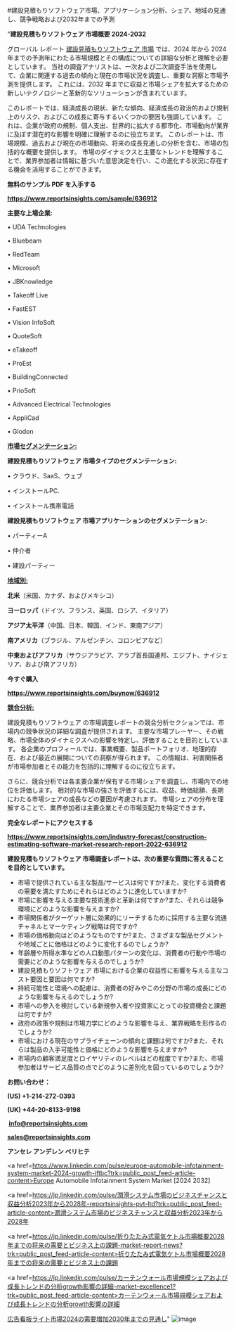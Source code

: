 #建設見積もりソフトウェア市場、アプリケーション分析、シェア、地域の見通し、競争戦略および2032年までの予測

"<strong>建設見積もりソフトウェア 市場概要 2024-2032</strong>

グローバル レポート <a href=https://www.reportsinsights.com/sample/636912>建設見積もりソフトウェア 市場</a> では、2024 年から 2024 年までの予測年にわたる市場規模とその構成についての詳細な分析と理解を必要としています。 当社の調査アナリストは、一次および二次調査手法を使用して、企業に関連する過去の傾向と現在の市場状況を調査し、重要な洞察と市場予測を提供します。 これには、2032 年までに収益と市場シェアを拡大​​するための新しいテクノロジーと革新的なソリューションが含まれています。

このレポートでは、経済成長の現状、新たな傾向、経済成長の政治的および規制上のリスク、およびこの成長に寄与するいくつかの要因も強調しています。 これは、企業が政府の規制、個人支出、世界的に拡大する都市化、市場動向が業界に及ぼす潜在的な影響を明確に理解するのに役立ちます。 このレポートは、市場規模、過去および現在の市場動向、将来の成長見通しの分析を含む、市場の包括的な概要を提供します。 市場のダイナミクスと主要なトレンドを理解することで、業界参加者は情報に基づいた意思決定を行い、この進化する状況に存在する機会を活用することができます。

<strong><b>無料のサンプル PDF を入手する</b></strong>

<a href=https://www.reportsinsights.com/sample/636912><strong><u>https://www.reportsinsights.com/sample/636912</u></strong></a>

<strong>主要な上場企業:</strong>

• UDA Technologies

• Bluebeam

• RedTeam

• Microsoft

• JBKnowledge

• Takeoff Live

• FastEST

• Vision InfoSoft

• QuoteSoft

• eTakeoff

• ProEst

• BuildingConnected

• PrioSoft

• Advanced Electrical Technologies

• AppliCad

• Glodon

<strong><u>市場セグメンテーション</u></strong><strong><u>:</u></strong>

<strong>建設見積もりソフトウェア 市場タイプのセグメンテーション:</strong>

• クラウド、SaaS、ウェブ

• インストールPC.

• インストール携帯電話

<strong>建設見積もりソフトウェア 市場アプリケーションのセグメンテーション:</strong>

• パーティーA

• 仲介者

• 建設パーティー

<strong><u>地域別</u></strong><strong><u>:</u></strong>

<strong>北米</strong>（米国、カナダ、およびメキシコ）

<strong>ヨーロッパ</strong>（ドイツ、フランス、英国、ロシア、イタリア）

<strong>アジア太平洋</strong>（中国、日本、韓国、インド、東南アジア）

<strong>南アメリカ</strong>（ブラジル、アルゼンチン、コロンビアなど）

<strong>中東およびアフリカ</strong>（サウジアラビア、アラブ首長国連邦、エジプト、ナイジェリア、および南アフリカ）

<strong>今すぐ購入</strong>

<a href=https://www.reportsinsights.com/buynow/636912><strong><u>https://www.reportsinsights.com/buynow/636912</u></strong></a>

<strong><u>競合分析:</u></strong>

建設見積もりソフトウェア の市場調査レポートの競合分析セクションでは、市場内の競争状況の詳細な調査が提供されます。 主要な市場プレーヤー、その戦略、市場全体のダイナミクスへの影響を特定し、評価することを目的としています。 各企業のプロフィールでは、事業概要、製品ポートフォリオ、地理的存在、および最近の展開についての洞察が得られます。 この情報は、利害関係者が市場参加者とその能力を包括的に理解するのに役立ちます。

さらに、競合分析では各主要企業が保有する市場シェアを調査し、市場内での地位を評価します。 相対的な市場の強さを評価するには、収益、時価総額、長期にわたる市場シェアの成長などの要因が考慮されます。 市場シェアの分布を理解することで、業界参加者は主要企業とその市場支配力を特定できます。

<strong>完全なレポートにアクセスする</strong>

<a href=https://www.reportsinsights.com/industry-forecast/construction-estimating-software-market-research-report-2022-636912><strong><u><b>https://www.reportsinsights.com/industry-forecast/construction-estimating-software-market-research-report-2022-636912</b></u></strong></a>

<strong><b>建設見積もりソフトウェア 市場調査レポートは、次の重要な質問に答えることを目的としています。</b></strong>
<ul>
  <li>市場で提供されている主な製品/サービスは何ですか?また、変化する消費者の需要を満たすためにそれらはどのように進化していますか?</li>
  <li>市場に影響を与える主要な技術進歩と革新は何ですか?また、それらは競争環境にどのような影響を与えますか?</li>
  <li>市場関係者がターゲット層に効果的にリーチするために採用する主要な流通チャネルとマーケティング戦略は何ですか?</li>
  <li>市場の価格動向はどのようなものですか?また、さまざまな製品セグメントや地域ごとに価格はどのように変化するのでしょうか?</li>
  <li>年齢層や所得水準などの人口動態パターンの変化は、消費者の行動や市場の需要にどのような影響を与えるのでしょうか?</li>
  <li>建設見積もりソフトウェア 市場における企業の収益性に影響を与える主なコスト要因と要因は何ですか?</li>
  <li>持続可能性と環境への配慮は、消費者の好みやこの分野の市場の成長にどのような影響を与えるのでしょうか?</li>
  <li>市場への参入を検討している新規参入者や投資家にとっての投資機会と課題は何ですか?</li>
  <li>政府の政策や規制は市場力学にどのような影響を与え、業界戦略を形作るのでしょうか?</li>
  <li>市場における現在のサプライチェーンの傾向と課題は何ですか?また、それらは製品の入手可能性と価格にどのような影響を与えますか?</li>
  <li>市場内の顧客満足度とロイヤリティのレベルはどの程度ですか?また、市場参加者はサービス品質の点でどのように差別化を図っているのでしょうか?</li>
</ul>
<strong>お問い合わせ：</strong>

<strong>(US) +1-214-272-0393</strong>

<strong>(UK) +44-20-8133-9198</strong>

<strong> </strong><a href=info@reportsinsights.com><strong><u>info@reportsinsights.com</u></strong></a>

<a href=sales@reportsinsights.com><strong><u>sales@reportsinsights.com</u></strong></a>

<strong>アンセレ アンデレン ベリヒテ</strong>

<a href=https://www.linkedin.com/pulse/europe-automobile-infotainment-system-market-2024-growth-iftbc?trk=public_post_feed-article-content>Europe Automobile Infotainment System Market [2024 2032]</a>

<a href=https://jp.linkedin.com/pulse/潤滑システム市場のビジネスチャンスと収益分析2023年から2028年-reportsinsights-pvt-ltd?trk=public_post_feed-article-content>潤滑システム市場のビジネスチャンスと収益分析2023年から2028年</a>

<a href=https://jp.linkedin.com/pulse/折りたたみ式電気ケトル市場概要2028年までの将来の需要とビジネス上の課題-market-report-news?trk=public_post_feed-article-content>折りたたみ式電気ケトル市場概要2028年までの将来の需要とビジネス上の課題</a>

<a href=https://jp.linkedin.com/pulse/カーテンウォール市場規模シェアおよび成長トレンドの分析growth影響の詳細-market-excellence1?trk=public_post_feed-article-content>カーテンウォール市場規模シェアおよび成長トレンドの分析growth影響の詳細</a>

<a href=https://www.linkedin.com/pulse/広告看板ライト市場2024の需要増加2030年までの見通し-infopulse-daily-360-zuo7f/>広告看板ライト市場2024の需要増加2030年までの見通し</a>"
![image](https://github.com/aanak123/RIMarketer1/assets/158471119/22e01faa-3019-4bc9-9eef-60132915773d)
